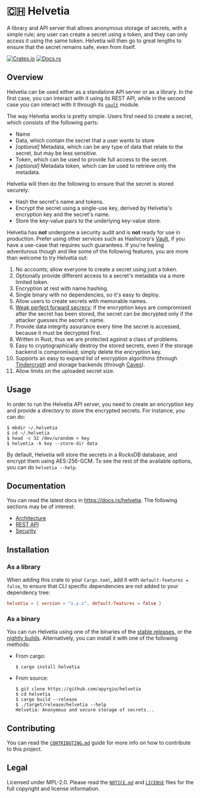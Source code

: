 # 🇨🇭 Helvetia

A library and API server that allows anonymous storage of secrets, with a simple
rule; any user can create a secret using a token, and they can only access it
using the same token. Helvetia will then go to great lengths to ensure that the
secret remains safe, even from itself.

[![Crates.io](https://img.shields.io/crates/v/helvetia.svg)](https://crates.io/crates/helvetiaj)
[![Docs.rs](https://docs.rs/helvetia/badge.svg)](https://docs.rs/helvetia)

## Overview

Helvetia can be used either as a standalone API server or as a library. In the
first case, you can interact with it using its REST API, while in the second
case you can interact with it through its [`vault`] module.

The way Helvetia works is pretty simple. Users first need to create a secret,
which consists of the following parts:

* Name
* Data, which contain the secret that a user wants to store
* _[optional]_ Metadata, which can be any type of data that relate to the secret,
  but may be less sensitive.
* Token, which can be used to provide full access to the secret.
* _[optional]_ Metadata token, which can be used to retrieve only the metadata.

Helvetia will then do the following to ensure that the secret is stored
securely:

* Hash the secret's name and tokens.
* Encrypt the secret using a single-use key, derived by Helvetia's encryption
  key and the secret's name.
* Store the key-value pairs to the underlying key-value store.

Helvetia has **not** undergone a security audit and is **not** ready for use in
production. Prefer using other services such as Hashicorp's [Vault], if you
have a use-case that requires such guarantees. If you're feeling adventurous
though and like some of the following features, you are more than welcome to try
Helvetia out:

1. No accounts; allow everyone to create a secret using just a token.
2. Optionally provide different access to a secret's metadata via a more limited
   token.
3. Encryption at rest with name hashing.
4. Single binary with no dependencies, so it's easy to deploy.
5. Allow users to create secrets with memorable names.
6. [Weak perfect forward secrecy]; if the encryption keys are compromised after
   the secret has been stored, the secret can be decrypted only if the attacker
   guesses the secret's name.
7. Provide data integrity assurance every time the secret is accessed, because
   it must be decrypted first.
8. Written in Rust, thus we are protected against a class of problems.
9. Easy to cryptographically destroy the stored secrets, even if the storage
   backend is compromised; simply delete the encryption key.
10. Supports an easy to expand list of encryption algorithms (through
   [Tindercrypt]) and storage backends (through [Caves]).
11. Allow limits on the uploaded secret size.

## Usage

In order to run the Helvetia API server, you need to create an encryption key
and provide a directory to store the encrypted secrets. For instance, you can
do:

```console
$ mkdir ~/.helvetia
$ cd ~/.helvetia
$ head -c 32 /dev/urandom > key
$ helvetia -k key --store-dir data
```

By default, Helvetia will store the secrets in a RocksDB database, and encrypt
them using AES-256-GCM. To see the rest of the available options, you can do
`helvetia --help`.

## Documentation

You can read the latest docs in https://docs.rs/helvetia. The following sections
may be of interest:

* [Architecture]
* [REST API]
* [Security]

## Installation

### As a library

When adding this crate to your `Cargo.toml`, add it with `default-features =
false`, to ensure that CLI specific dependencies are not added to your
dependency tree:

```toml
helvetia = { version = "x.y.z", default-features = false }
```

### As a binary

You can run Helvetia using one of the binaries of the [stable releases], or
the [nightly builds]. Alternatively, you can install it with one of the
following methods:

* From cargo:

  ```
  $ cargo install helvetia
  ```

* From source:

  ```
  $ git clone https://github.com/apyrgio/helvetia
  $ cd helvetia
  $ cargo build --release
  $ ./target/release/helvetia --help
  Helvetia: Anonymous and secure storage of secrets...
  ```

## Contributing

You can read the [`CONTRIBUTING.md`] guide for more info on how to contribute to
this project.

## Legal

Licensed under MPL-2.0. Please read the [`NOTICE.md`] and [`LICENSE`] files for
the full copyright and license information.

[Vault]: https://www.vaultproject.io/
[`vault`]: https://docs.rs/helvetia/latest/helvetia/vault/
[Weak perfect forward secrecy]: https://en.wikipedia.org/wiki/Forward_secrecy#Weak_perfect_forward_secrecy
[Tindercrypt]: https://github.com/apyrgio/tindercrypt
[Caves]: https://github.com/apyrgio/caves
[docs]: https://docs.rs/helvetia/latest/helvetia
[REST API]: https://docs.rs/helvetia/latest/helvetia/api/index.html
[Architecture]: https://docs.rs/helvetia/latest/helvetia/#architecture
[Security]: https://docs.rs/helvetia/latest/helvetia/vault/struct.Vault.html
[stable releases]: https://github.com/apyrgio/helvetia/releases
[nightly builds]: https://github.com/apyrgio/helvetia/actions?query=event%3Aschedule+branch%3Amaster
[`CONTRIBUTING.md`]: CONTRIBUTING.md
[`NOTICE.md`]: NOTICE.md
[`LICENSE`]: LICENSE
